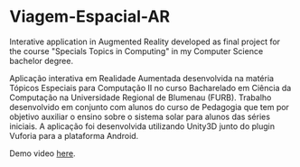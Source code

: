 # Viagem-Espacial-AR
Interative application in Augmented Reality developed as final project for the course "Specials Topics in Computing" in my Computer Science bachelor degree.

Aplicação interativa em Realidade Aumentada desenvolvida na matéria Tópicos Especiais para Computação II no curso Bacharelado em Ciência da Computação na Universidade Regional de Blumenau (FURB). Trabalho desenvolvido em conjunto com alunos do curso de Pedagogia que tem por objetivo auxiliar o ensino sobre o sistema solar para alunos das séries iniciais. A aplicação foi desenvolvida utilizando Unity3D junto do plugin Vuforia para a plataforma Android.

Demo video [here](https://www.youtube.com/watch?v=EsqqkW1uTlU&feature=youtu.be).
